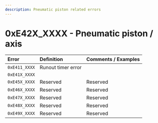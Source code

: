 ```yaml
---
description: Pneumatic piston related errors
---
```


# 0xE42X\_XXXX - Pneumatic piston / axis

| Error | Definition | Comments / Examples |
| :--- | :--- | :--- |
| `0xE411_XXXX` | Runout timer error |  |
| `0xE41X_XXXX` |  |  |
| `0xE45X_XXXX` | Reserved | Reserved |
| `0xE46X_XXXX` | Reserved | Reserved |
| `0xE47X_XXXX` | Reserved | Reserved |
| `0xE48X_XXXX` | Reserved | Reserved |
| `0xE49X_XXXX` | Reserved | Reserved |

